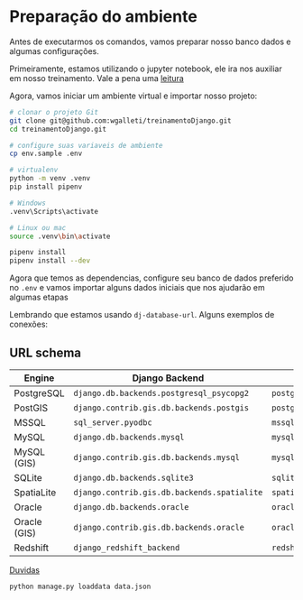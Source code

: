 # Preparação do ambiente

Antes de executarmos os comandos, vamos preparar nosso banco dados e algumas configurações.

Primeiramente, estamos utilizando o jupyter notebook, ele ira nos auxiliar em nosso treinamento. Vale a pena uma [leitura](https://jupyter-notebook.readthedocs.io/en/stable/)

Agora, vamos iniciar um ambiente virtual e importar nosso projeto:

```bash
# clonar o projeto Git
git clone git@github.com:wgalleti/treinamentoDjango.git
cd treinamentoDjango.git

# configure suas variaveis de ambiente
cp env.sample .env

# virtualenv
python -m venv .venv
pip install pipenv

# Windows
.venv\Scripts\activate

# Linux ou mac
source .venv\bin\activate

pipenv install
pipenv install --dev
```

Agora que temos as dependencias, configure seu banco de dados preferido no `.env` e vamos importar alguns dados iniciais que nos ajudarão em algumas etapas

Lembrando que estamos usando `dj-database-url`. Alguns exemplos de conexões:

URL schema
----------

| Engine      | Django Backend                                | URL                                              |
|---|---|---|
| PostgreSQL  | ``django.db.backends.postgresql_psycopg2``    | ``postgres://USER:PASSWORD@HOST:PORT/NAME`` |
| PostGIS     | ``django.contrib.gis.db.backends.postgis``    | ``postgis://USER:PASSWORD@HOST:PORT/NAME``       |
| MSSQL       | ``sql_server.pyodbc``                         | ``mssql://USER:PASSWORD@HOST:PORT/NAME``         |
| MySQL       | ``django.db.backends.mysql``                  | ``mysql://USER:PASSWORD@HOST:PORT/NAME``         |
| MySQL (GIS) | ``django.contrib.gis.db.backends.mysql``      | ``mysqlgis://USER:PASSWORD@HOST:PORT/NAME``      |
| SQLite      | ``django.db.backends.sqlite3``                | ``sqlite:///PATH``                        |
| SpatiaLite  | ``django.contrib.gis.db.backends.spatialite`` | ``spatialite:///PATH``                      |
| Oracle      | ``django.db.backends.oracle``                 | ``oracle://USER:PASSWORD@HOST:PORT/NAME``    |
| Oracle (GIS)| ``django.contrib.gis.db.backends.oracle``     | ``oraclegis://USER:PASSWORD@HOST:PORT/NAME``     |
| Redshift    | ``django_redshift_backend``                   | ``redshift://USER:PASSWORD@HOST:PORT/NAME``      |

[Duvidas](https://github.com/kennethreitz/dj-database-url)


```bash
python manage.py loaddata data.json
```